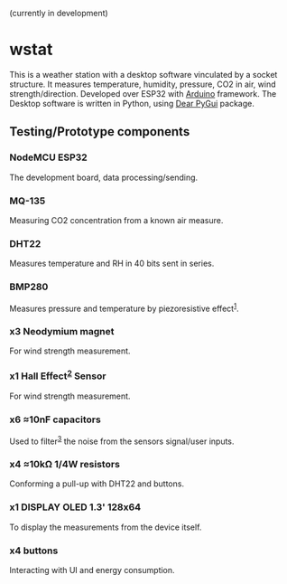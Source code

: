 (currently in development)
# wstat

This is a weather station with a desktop software vinculated by a socket structure. It measures temperature, humidity, pressure, CO2 in air, wind strength/direction. Developed over ESP32 with [Arduino](https://docs.arduino.cc/) framework. The Desktop software is written in Python, using [Dear PyGui](https://dearpygui.readthedocs.io/en/latest/) package.

## Testing/Prototype components

### NodeMCU ESP32
The development board, data processing/sending.
### MQ-135
Measuring CO2 concentration from a known air measure.
### DHT22
Measures temperature and RH in 40 bits sent in series.
### BMP280
Measures pressure and temperature by piezoresistive effect<sup>[1](https://en.m.wikipedia.org/wiki/Piezoresistive_effect)</sup>.
### x3 Neodymium magnet
For wind strength measurement.
### x1 Hall Effect<sup>[2](https://en.m.wikipedia.org/wiki/Hall_effect)</sup> Sensor
For wind strength measurement.
### x6 ≈10nF capacitors
Used to filter<sup>[3](https://en.m.wikipedia.org/wiki/Low-pass_filter)</sup> the noise from the sensors signal/user inputs.
### x4 ≈10kΩ 1/4W resistors
Conforming a pull-up with DHT22 and buttons.
### x1 DISPLAY OLED 1.3' 128x64
To display the measurements from the device itself.
### x4 buttons
Interacting with UI and energy consumption.
